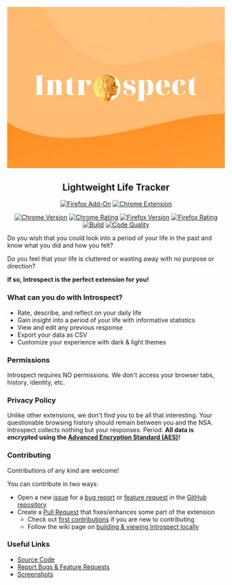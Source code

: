 <p align="center">
<img alt="Banner" src="https://raw.githubusercontent.com/YashTotale/introspect/main/static/banners/banner920.png">
</p>

<h2 align="center">Lightweight Life Tracker</h2>

<p align="center">
<a href="https://addons.mozilla.org/en-US/firefox/addon/introspect/"><img alt="Firefox Add-On" src="https://discourse-prod-uploads-81679984178418.s3.dualstack.us-west-2.amazonaws.com/original/3X/c/0/c03e12b8fae82e431eabaf0f6e250bfc78504182.png"></a>
<a href="https://chrome.google.com/webstore/detail/introspect/bbdoepdgmnjbcgmhgkfmnfcomjjoepcp"><img alt="Chrome Extension" src="https://storage.googleapis.com/chrome-gcs-uploader.appspot.com/image/WlD8wC6g8khYWPJUsQceQkhXSlv1/UV4C4ybeBTsZt43U4xis.png"></a>
</p>

<p align="center">
<a href="https://chrome.google.com/webstore/detail/introspect/bbdoepdgmnjbcgmhgkfmnfcomjjoepcp"><img src="https://img.shields.io/chrome-web-store/v/bbdoepdgmnjbcgmhgkfmnfcomjjoepcp?logo=google-chrome&logoColor=FFFFFF&labelColor=000000&label=Version&style=flat-square" alt="Chrome Version"></a>
<a href="https://chrome.google.com/webstore/detail/introspect/bbdoepdgmnjbcgmhgkfmnfcomjjoepcp/reviews"><img src="https://img.shields.io/chrome-web-store/rating/bbdoepdgmnjbcgmhgkfmnfcomjjoepcp?logo=google-chrome&logoColor=FFFFFF&labelColor=000000&label=Rating&style=flat-square" alt="Chrome Rating"></a>
<a href="https://addons.mozilla.org/en-US/firefox/addon/introspect/"><img src="https://img.shields.io/amo/v/introspect?logo=firefox-browser&logoColor=FFFFFF&labelColor=000000&label=Version&style=flat-square" alt="Firefox Version"></a>
<a href="https://addons.mozilla.org/en-US/firefox/addon/introspect/"><img src="https://img.shields.io/amo/rating/introspect?logo=firefox-browser&logoColor=FFFFFF&labelColor=000000&label=Rating&style=flat-square" alt="Firefox Rating"></a>
<a href="https://github.com/YashTotale/introspect/actions?query=workflow%3A%22Node+CI%22"><img src="https://img.shields.io/github/workflow/status/YashTotale/introspect/Node%20CI?logo=github&logoColor=FFFFFF&labelColor=000000&label=Build&style=flat-square" alt="Build"></a>
<a href="https://lgtm.com/projects/g/YashTotale/introspect/context:javascript"><img src="https://img.shields.io/lgtm/grade/javascript/github/YashTotale/introspect?labelColor=000000&logo=lgtm&label=Code%20Quality&style=flat-square" alt="Code Quality"></a>
</p>

Do you wish that you could look into a period of your life in the past and know what you did and how you felt?

Do you feel that your life is cluttered or wasting away with no purpose or direction?

**If so, Introspect is the perfect extension for you!**

### What can you do with Introspect?

- Rate, describe, and reflect on your daily life
- Gain insight into a period of your life with informative statistics
- View and edit any previous response
- Export your data as CSV
- Customize your experience with dark & light themes

### Permissions

Introspect requires NO permissions. We don't access your browser tabs, history, identity, etc.

### Privacy Policy

Unlike other extensions, we don't find you to be all that interesting. Your questionable browsing history should remain between you and the NSA. Introspect collects nothing but your responses. Period. **All data is encrypted using the [Advanced Encryption Standard (AES)](https://en.wikipedia.org/wiki/Advanced_Encryption_Standard)!**

### Contributing

Contributions of any kind are welcome!

You can contribute in two ways:

- Open a new [issue](https://github.com/YashTotale/introspect/issues) for a [bug report](https://github.com/YashTotale/introspect/issues/new?labels=bug&template=bug_report.md) or [feature request](https://github.com/YashTotale/introspect/issues/new?labels=enhancement&template=feature_request.md) in the [GitHub repository](https://github.com/YashTotale/introspect)
- Create a [Pull Request](https://github.com/YashTotale/introspect/pulls) that fixes/enhances some part of the extension
  - Check out [first contributions](https://github.com/firstcontributions/first-contributions) if you are new to contributing
  - Follow the wiki page on [building & viewing Introspect locally](https://github.com/YashTotale/introspect/wiki/Building-&-Viewing-Locally)

### Useful Links

- [Source Code](https://github.com/YashTotale/introspect)
- [Report Bugs & Feature Requests](https://github.com/YashTotale/introspect/issues/new/choose)
- [Screenshots](https://github.com/YashTotale/introspect/tree/main/static/screenshots)
